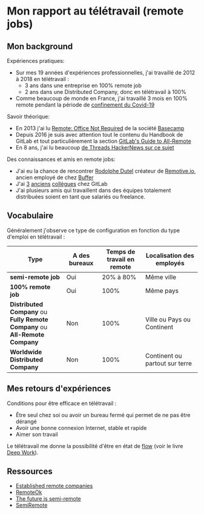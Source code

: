 # Mon rapport au télétravail (remote jobs)

## Mon background

Expériences pratiques:

- Sur mes 19 années d'expériences professionnelles, j'ai travaillé de 2012 à 2018 en télétravail :
  - 3 ans dans une entreprise en 100% remote job
  - 2 ans dans une Distributed Company, donc en télétravail à 100%
- Comme beaucoup de monde en France, j'ai travaillé 3 mois en 100% remote pendant la période de [confinement du Covid-19](https://fr.wikipedia.org/wiki/Confinement_de_2020_en_France)

Savoir théorique:

- En 2013 j'ai lu [Remote: Office Not Required](https://basecamp.com/books/remote) de la société [Basecamp](https://fr.wikipedia.org/wiki/Basecamp)
- Depuis 2016 je suis avec attention tout le contenu du Handbook de GitLab et tout particulièrement la section [GitLab's Guide to All-Remote](https://about.gitlab.com/company/culture/all-remote/guide/)
- En 8 ans, j'ai lu beaucoup [de Threads HackerNews sur ce sujet](https://hn.algolia.com/?q=remote)

Des connaissances et amis en remote jobs:

- J'ai eu la chance de rencontrer [Rodolphe Dutel](https://twitter.com/rdutel) créateur de [Remotive.io](https://remotive.io), ancien employé de chez [Buffer](https://en.wikipedia.org/wiki/Buffer_(application))
- J'ai [3](https://gitlab.com/fcatteau) [anciens](https://gitlab.com/fcatteau) [collègues](https://gitlab.com/plafoucriere) chez GitLab
- J'ai plusieurs amis qui travaillent dans des équipes totalement distribuées soient en tant que salariés ou freelance.


## Vocabulaire

Généralement j'observe ce type de configuration en fonction du type d'emploi en télétravail :

| Type                                                                                | A des bureaux | Temps de travail en remote | Localisation des employés      |
|-------------------------------------------------------------------------------------|---------------|----------------------------|--------------------------------|
| **semi-remote job**                                                                 | Oui           | 20% à 80%                  | Même ville                     |
| **100% remote job**                                                                 | Oui           | 100%                       | Même pays                      |
| **Distributed Company** ou<br>**Fully Remote Company** ou<br>**All-Remote Company** | Non           | 100%                       | Ville ou Pays ou Continent     |
| **Worldwide Distributed Company**                                                   | Non           | 100%                       | Continent ou partout sur terre |


## Mes retours d'expériences

Conditions pour être efficace en télétravail :

- Être seul chez soi ou avoir un bureau fermé qui permet de ne pas être dérangé
- Avoir une bonne connexion Internet, stable et rapide
- Aimer son travail

Le télétravail me donne la possibilité d'être en état de [flow](https://fr.wikipedia.org/wiki/Flow_(psychologie)) (voir le livre [Deep Work](https://www.calnewport.com/books/deep-work/)).




## Ressources

- [Established remote companies](https://github.com/yanirs/established-remote)
- [RemoteOk](https://remoteok.io)
- [The future is semi-remote](https://medium.com/@mikeveerman/the-future-is-semi-remote-ece9fb75ef87)
- [SemiRemote](https://www.semiremote.com/)